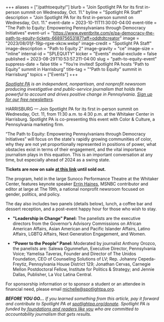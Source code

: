 +++
aliases = ["/pathtoequity/"]
blurb = "Join Spotlight PA for its first in-person summit on Wednesday, Oct. 11."
byline = "Spotlight PA Staff"
description = "Join Spotlight PA for its first in-person summit on Wednesday, Oct. 11."
event-date = 2023-10-11T11:30:00-04:00
event-title = "The Path to Equity: Empowering Pennsylvanians through Democracy Initiatives"
event-url = "https://www.eventbrite.com/e/pa-democracy-the-path-to-equity-tickets-668975653187?aff=oddtdtcreator"
image = "2023/08/01jf-19jp-rgxe-xkcw.webp"
image-credit = "Spotlight PA Staff"
image-description = "Path to Equity 2"
image-gravity = "ce"
image-size = "inline"
internal-id = "SPLEQUITY"
kicker = "Events"
modal-exclude = false
published = 2023-08-29T10:53:57.211-04:00
slug = "path-to-equity-event"
suppress-date = false
title = "You’re invited! Spotlight PA hosts “Path to Equity” summit in Harrisburg"
title-tag = "“Path to Equity” summit in Harrisburg"
topics = ["Events"]
+++

<a href="https://www.spotlightpa.org/"><em>Spotlight PA</em></a><em> is an independent, nonpartisan, and nonprofit newsroom producing investigative and public-service journalism that holds the powerful to account and drives positive change in Pennsylvania. </em><a href="https://www.spotlightpa.org/newsletters"><em>Sign up for our free newsletters</em></a><em>.</em>

HARRISBURG — Join Spotlight PA for its first in-person summit on<strong> </strong>Wednesday, Oct. 11, from 11:30 a.m. to 4:30 p.m. at the Whitaker Center in Harrisburg. Spotlight PA is co-presenting this event with Color &amp; Culture, a Pennsylvania marketing firm.

“The Path to Equity: Empowering Pennsylvanians through Democracy Initiatives” will focus on the state&#39;s rapidly growing communities of color, why they are not yet proportionally represented in positions of power, what obstacles exist in terms of their engagement, and the vital importance journalism plays in this equation. This is an important conversation at any time, but especially ahead of 2024 as a swing state.

<strong>Tickets are now on sale </strong><a href="https://www.eventbrite.com/e/pa-democracy-the-path-to-equity-tickets-668975653187?aff=oddtdtcreator"><strong>at this link</strong></a><strong> until sold out.</strong>

The program, held in the large Sunoco Performance Theatre at the Whitaker Center, features keynote speaker <a href="http://www.errinwhack.com/">Errin Haines</a>, MSNBC contributor and editor at large at The 19th, a national nonprofit newsroom focused on gender, politics, and policy.

The day also includes two panels (details below), lunch, a coffee bar and dessert reception, and a post-event happy hour for those who wish to stay.

- <strong>&#34;Leadership in Change&#34; Panel:</strong> The panelists are the executive directors from the Governor’s Advisory Commissions on African American Affairs, Asian American and Pacific Islander Affairs, Latino Affairs, LGBTQ Affairs, Next Generation Engagement, and Women.

- <strong>“Power to the People” Panel: </strong>Moderated by journalist Anthony Orozco, the panelists are: Salewa Ogunmefun, Executive Director, Pennsylvania Voice; Yamelisa Taveras, Founder and Director of The Unidos Foundation, CEO of Counseling Solutions of LV; Rep. Johanny Cepeda-Freytiz, Pennsylvania House District 129; Jonathan Cervas, Carnegie Mellon Postdoctoral Fellow, Institute for Politics &amp; Strategy; and Jennie Dallas, Publisher, La Voz Latina Central.

For sponsorship information or to sponsor a student or an attendee in financial need, please email <a href="mailto:michelle@spotlightpa.org">michelle@spotlightpa.org</a>.

<strong><em>BEFORE YOU GO…</em></strong><em> If you learned something from this article, pay it forward and contribute to Spotlight PA at </em><a href="http://spotlightpa.org/donate"><em>spotlightpa.org/donate</em></a><em>. Spotlight PA is funded by</em><a href="https://www.spotlightpa.org/support"><em> foundations and readers like you</em></a><em> who are committed to accountability journalism that gets results.</em>

